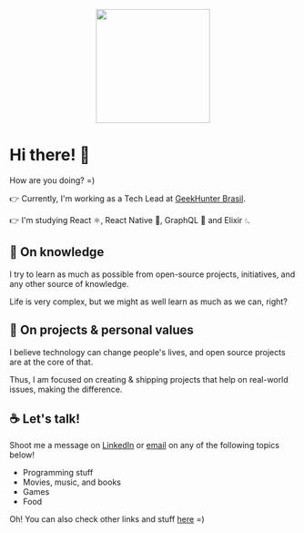 <p align="center">
  <img 
    src="https://i.pinimg.com/originals/e4/26/70/e426702edf874b181aced1e2fa5c6cde.gif"
    align="center" 
    height="200" 
    width="auto" 
  >
<p/>

# Hi there! 👋

How are you doing? =)

👉 Currently, I'm working as a Tech Lead at [GeekHunter Brasil](https://www.geekhunter.com.br/).

👉 I'm studying React ⚛️, React Native 📱, GraphQL 🚀 and Elixir 💧.

## 🌱 On knowledge

I try to learn as much as possible from open-source projects, initiatives, and any other source of knowledge. 

Life is very complex, but we might as well learn as much as we can, right?

## 🗿 On projects & personal values

I believe technology can change people's lives, and open source projects are at the core of that. 

Thus, I am focused on creating & shipping projects that help on real-world issues, making the difference.

## ☕ Let's talk!

Shoot me a message on [LinkedIn](https://www.linkedin.com/in/pedrobini/) or [email](mailto:dev.pedrobini@gmail.com) on any of the following topics below!

- Programming stuff
- Movies, music, and books
- Games
- Food

Oh! You can also check other links and stuff [here](https://linktr.ee/pedrobini) =)
